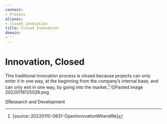 ```yaml
---
context:
- Process
aliases:
- closed innovation
title: Closed Innovation
domain:
- ''
---
```


# Innovation, Closed

This traditional innovation process is closed because projects can only enter it in one way, at the beginning from the company’s internal base, and can only exit in one way, by going into the market.[^1]
![[Pasted image 20220116125026.png

[[Research and Development

[^1]: [source::20220110-0931-OpenInnovationWhereWe]
